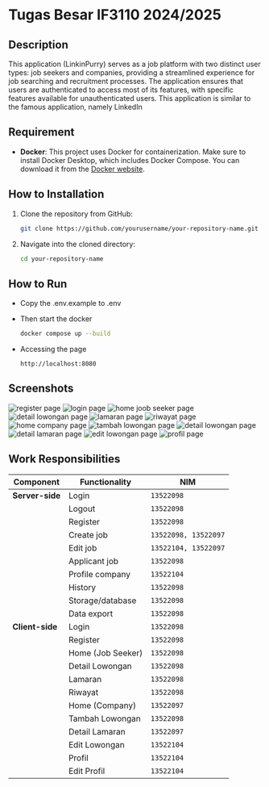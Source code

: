 # Tugas Besar IF3110 2024/2025

## Description
This application (LinkinPurry) serves as a job platform with two distinct user types: job seekers and companies, providing a streamlined experience for job searching and recruitment processes. The application ensures that users are authenticated to access most of its features, with specific features available for unauthenticated users. This application is similar to the famous application, namely LinkedIn

## Requirement
- **Docker**: This project uses Docker for containerization. Make sure to install Docker Desktop, which includes Docker Compose. You can download it from the [Docker website](https://www.docker.com/products/docker-desktop).


## How to Installation
1. Clone the repository from GitHub:
   ```bash
   git clone https://github.com/yourusername/your-repository-name.git
   ```
2. Navigate into the cloned directory:
    ```bash
   cd your-repository-name
   ```

## How to Run

- Copy the .env.example to .env

- Then start the docker
    ```bash
    docker compose up --build
    ```

- Accessing the page
    ```
    http://localhost:8080
    ```

## Screenshots
![register page](screenshots/register.png)
![login page](screenshots/login.png)
![home joob seeker page](screenshots/home-jobseeker.png)
![detail lowongan page](screenshots/detail-lowongan-js.png)
![lamaran page](screenshots/lamaran.png)
![riwayat page](screenshots/riwayat.png)
![home company page](screenshots/home-company.png)
![tambah lowongan page](screenshots/tambah-lowongan.png)
![detail lowongan page](screenshots/detail-lowongan-c.png)
![detail lamaran page](screenshots/detail-lamaran.png)
![edit lowongan page](screenshots/edit-lowongan.png)
![profil page](screenshots/profil.png)


## Work Responsibilities
| **Component**    | **Functionality** | **NIM**                 | 
|------------------|-------------------|-------------------------|
| **Server-side**  | Login             | `13522098`              | 
|                  | Logout            | `13522098`              | 
|                  | Register          | `13522098`              | 
|                  | Create job        | `13522098, 13522097`    | 
|                  | Edit job          | `13522104, 13522097`    | 
|                  | Applicant job     | `13522098`              | 
|                  | Profile company   | `13522104`              |
|                  | History           | `13522098`              | 
|                  | Storage/database  | `13522098`              | 
|                  | Data export       | `13522098`              |  
| **Client-side**  | Login             | `13522098`              | 
|                  | Register          | `13522098`              | 
|                  | Home (Job Seeker) | `13522098`              | 
|                  | Detail Lowongan   | `13522098`              | 
|                  | Lamaran           | `13522098`              | 
|                  | Riwayat           | `13522098`              | 
|                  | Home (Company)    | `13522097`              | 
|                  | Tambah Lowongan   | `13522098`              | 
|                  | Detail Lamaran    | `13522097`              | 
|                  | Edit Lowongan     | `13522104`              | 
|                  | Profil            | `13522104`              | 
|                  | Edit Profil       | `13522104`              | 
